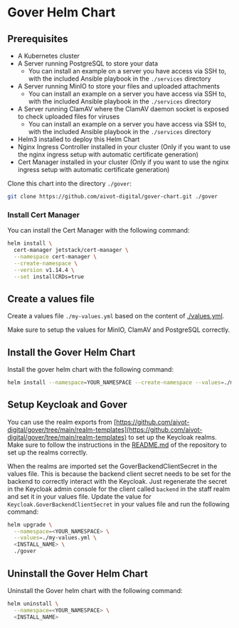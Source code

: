 # Gover Helm Chart
## Prerequisites
- A Kubernetes cluster
- A Server running PostgreSQL to store your data
    - You can install an example on a server you have access via SSH to, with the included Ansible playbook in the `./services` directory
- A Server running MinIO to store your files and uploaded attachments
    - You can install an example on a server you have access via SSH to, with the included Ansible playbook in the `./services` directory
- A Server running ClamAV where the ClamAV daemon socket is exposed to check uploaded files for viruses
    - You can install an example on a server you have access via SSH to, with the included Ansible playbook in the `./services` directory
- Helm3 installed to deploy this Helm Chart
- Nginx Ingress Controller installed in your cluster (Only if you want to use the nginx ingress setup with automatic certificate generation)
- Cert Manager installed in your cluster (Only if you want to use the nginx ingress setup with automatic certificate generation)

Clone this chart into the directory `./gover`:

```bash
git clone https://github.com/aivot-digital/gover-chart.git ./gover
```

### Install Cert Manager
You can install the Cert Manager with the following command:

```bash
helm install \
  cert-manager jetstack/cert-manager \
  --namespace cert-manager \
  --create-namespace \
  --version v1.14.4 \
  --set installCRDs=true
````

## Create a values file
Create a values file `./my-values.yml` based on the content of [./values.yml](./values.yml).

Make sure to setup the values for MinIO, ClamAV and PostgreSQL correctly.

## Install the Gover Helm Chart
Install the gover helm chart with the following command:

```bash
helm install --namespace=YOUR_NAMESPACE --create-namespace --values=./my-values.yml INSTALL_NAME ./gover
```

## Setup Keycloak and Gover
You can use the realm exports from [https://github.com/aivot-digital/gover/tree/main/realm-templates](https://github.com/aivot-digital/gover/tree/main/realm-templates) to set up the Keycloak realms.
Make sure to follow the instructions in the [README.md](https://github.com/aivot-digital/gover?tab=readme-ov-file#setup-keycloak) of the repository to set up the realms correctly.

When the realms are imported set the GoverBackendClientSecret in the values file.
This is because the backend client secret needs to be set for the backend to correctly interact with the Keycloak.
Just regenerate the secret in the Keycloak admin console for the client called `backend` in the staff realm and set it in your values file.
Update the value for `Keycloak.GoverBackendClientSecret` in your values file and run the following command:

```bash
helm upgrade \
  --namespace=<YOUR_NAMESPACE> \
  --values=./my-values.yml \
  <INSTALL_NAME> \
  ./gover
```

## Uninstall the Gover Helm Chart
Uninstall the Gover helm chart with the following command:

```bash
helm uninstall \
  --namespace=<YOUR_NAMESPACE> \
  <INSTALL_NAME>
```
